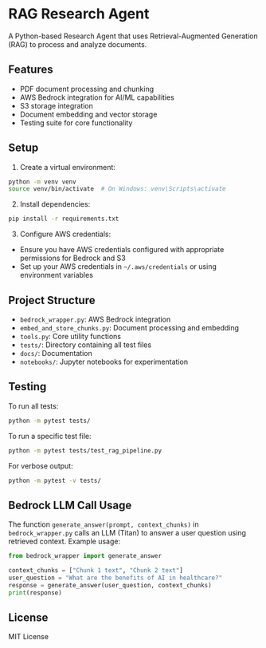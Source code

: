 # RAG Research Agent

A Python-based Research Agent that uses Retrieval-Augmented Generation (RAG) to process and analyze documents.

## Features

- PDF document processing and chunking
- AWS Bedrock integration for AI/ML capabilities
- S3 storage integration
- Document embedding and vector storage
- Testing suite for core functionality

## Setup

1. Create a virtual environment:
```bash
python -m venv venv
source venv/bin/activate  # On Windows: venv\Scripts\activate
```

2. Install dependencies:
```bash
pip install -r requirements.txt
```

3. Configure AWS credentials:
- Ensure you have AWS credentials configured with appropriate permissions for Bedrock and S3
- Set up your AWS credentials in `~/.aws/credentials` or using environment variables

## Project Structure

- `bedrock_wrapper.py`: AWS Bedrock integration
- `embed_and_store_chunks.py`: Document processing and embedding
- `tools.py`: Core utility functions
- `tests/`: Directory containing all test files
- `docs/`: Documentation
- `notebooks/`: Jupyter notebooks for experimentation

## Testing

To run all tests:
```bash
python -m pytest tests/
```

To run a specific test file:
```bash
python -m pytest tests/test_rag_pipeline.py
```

For verbose output:
```bash
python -m pytest -v tests/
```

## Bedrock LLM Call Usage

The function `generate_answer(prompt, context_chunks)` in `bedrock_wrapper.py` calls an LLM (Titan) to answer a user question using retrieved context. Example usage:

```python
from bedrock_wrapper import generate_answer

context_chunks = ["Chunk 1 text", "Chunk 2 text"]
user_question = "What are the benefits of AI in healthcare?"
response = generate_answer(user_question, context_chunks)
print(response)
```

## License

MIT License 